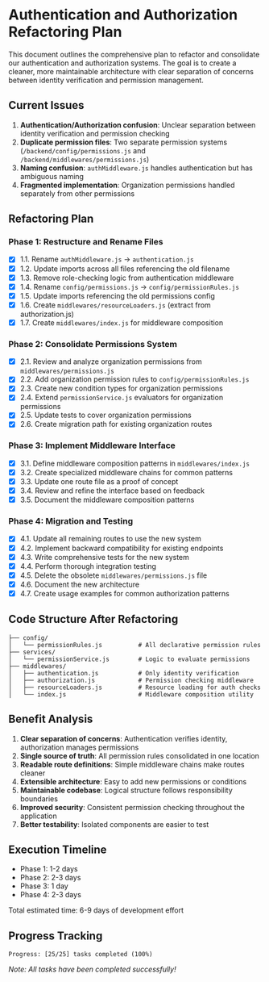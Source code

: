 # Authentication and Authorization Refactoring Plan

This document outlines the comprehensive plan to refactor and consolidate our authentication and authorization systems. The goal is to create a cleaner, more maintainable architecture with clear separation of concerns between identity verification and permission management.

## Current Issues

1. **Authentication/Authorization confusion**: Unclear separation between identity verification and permission checking
2. **Duplicate permission files**: Two separate permission systems (`/backend/config/permissions.js` and `/backend/middlewares/permissions.js`)
3. **Naming confusion**: `authMiddleware.js` handles authentication but has ambiguous naming
4. **Fragmented implementation**: Organization permissions handled separately from other permissions

## Refactoring Plan

### Phase 1: Restructure and Rename Files

- [x] 1.1. Rename `authMiddleware.js` → `authentication.js`
- [x] 1.2. Update imports across all files referencing the old filename
- [x] 1.3. Remove role-checking logic from authentication middleware
- [x] 1.4. Rename `config/permissions.js` → `config/permissionRules.js`
- [x] 1.5. Update imports referencing the old permissions config
- [x] 1.6. Create `middlewares/resourceLoaders.js` (extract from authorization.js)
- [x] 1.7. Create `middlewares/index.js` for middleware composition

### Phase 2: Consolidate Permissions System

- [x] 2.1. Review and analyze organization permissions from `middlewares/permissions.js`
- [x] 2.2. Add organization permission rules to `config/permissionRules.js`
- [x] 2.3. Create new condition types for organization permissions
- [x] 2.4. Extend `permissionService.js` evaluators for organization permissions
- [x] 2.5. Update tests to cover organization permissions
- [x] 2.6. Create migration path for existing organization routes

### Phase 3: Implement Middleware Interface

- [x] 3.1. Define middleware composition patterns in `middlewares/index.js`
- [x] 3.2. Create specialized middleware chains for common patterns
- [x] 3.3. Update one route file as a proof of concept
- [x] 3.4. Review and refine the interface based on feedback
- [x] 3.5. Document the middleware composition patterns

### Phase 4: Migration and Testing

- [x] 4.1. Update all remaining routes to use the new system
- [x] 4.2. Implement backward compatibility for existing endpoints
- [x] 4.3. Write comprehensive tests for the new system
- [x] 4.4. Perform thorough integration testing
- [x] 4.5. Delete the obsolete `middlewares/permissions.js` file
- [x] 4.6. Document the new architecture
- [x] 4.7. Create usage examples for common authorization patterns

## Code Structure After Refactoring

```
├── config/
│   └── permissionRules.js          # All declarative permission rules
├── services/
│   └── permissionService.js        # Logic to evaluate permissions
├── middlewares/
│   ├── authentication.js           # Only identity verification
│   ├── authorization.js            # Permission checking middleware
│   ├── resourceLoaders.js          # Resource loading for auth checks
│   └── index.js                    # Middleware composition utility
```

## Benefit Analysis

1. **Clear separation of concerns**: Authentication verifies identity, authorization manages permissions
2. **Single source of truth**: All permission rules consolidated in one location
3. **Readable route definitions**: Simple middleware chains make routes cleaner
4. **Extensible architecture**: Easy to add new permissions or conditions
5. **Maintainable codebase**: Logical structure follows responsibility boundaries
6. **Improved security**: Consistent permission checking throughout the application
7. **Better testability**: Isolated components are easier to test

## Execution Timeline

- Phase 1: 1-2 days
- Phase 2: 2-3 days
- Phase 3: 1 day
- Phase 4: 2-3 days

Total estimated time: 6-9 days of development effort

## Progress Tracking

```
Progress: [25/25] tasks completed (100%)
```

_Note: All tasks have been completed successfully!_ 